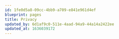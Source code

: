 ```yaml
---
id: 1fe0d5a8-09cc-4bb9-a709-e841e961d4ef
blueprint: pages
title: Privacy
updated_by: 6d1af9c0-511e-4aad-94a9-44a14a2422ee
updated_at: 1636039172
---
```


